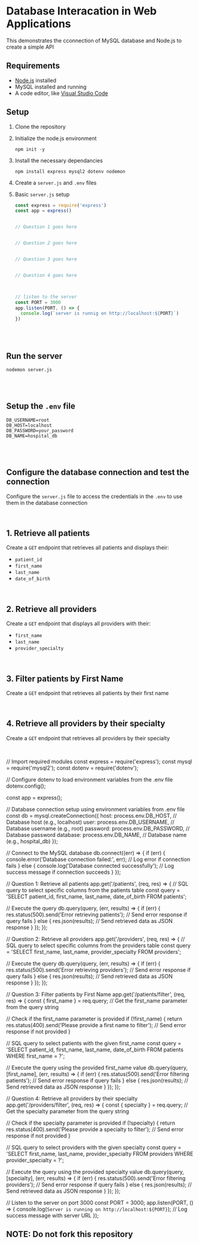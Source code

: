 # Database Interacation in Web Applications

This demonstrates the cconnection of MySQL database and Node.js to create a simple API

## Requirements
- [Node.js](https://nodejs.org/) installed
-  MySQL installed and running
-  A code editor, like [Visual Studio Code](https://code.visualstudio.com/download)

## Setup
1. Clone the repository
2. Initialize the node.js environment
   ```
   npm init -y
   ```
3. Install the necessary dependancies
   ```
   npm install express mysql2 dotenv nodemon
   ```
4. Create a ``` server.js ``` and ```.env``` files
5. Basic ```server.js``` setup
   <br>
   
   ```js
   const express = require('express')
   const app = express()

   
   // Question 1 goes here


   // Question 2 goes here


   // Question 3 goes here


   // Question 4 goes here

   

   // listen to the server
   const PORT = 3000
   app.listen(PORT, () => {
     console.log(`server is runnig on http://localhost:${PORT}`)
   })
   ```
<br><br>

## Run the server
   ```
   nodemon server.js
   ```
<br><br>

## Setup the ```.env``` file
```.env
DB_USERNAME=root
DB_HOST=localhost
DB_PASSWORD=your_password
DB_NAME=hospital_db
```

<br><br>

## Configure the database connection and test the connection
Configure the ```server.js``` file to access the credentials in the ```.env``` to use them in the database connection

<br>

## 1. Retrieve all patients
Create a ```GET``` endpoint that retrieves all patients and displays their:
- ```patient_id```
- ```first_name```
- ```last_name```
- ```date_of_birth```

<br>

## 2. Retrieve all providers
Create a ```GET``` endpoint that displays all providers with their:
- ```first_name```
- ```last_name```
- ```provider_specialty```

<br>

## 3. Filter patients by First Name
Create a ```GET``` endpoint that retrieves all patients by their first name

<br>

## 4. Retrieve all providers by their specialty
Create a ```GET``` endpoint that retrieves all providers by their specialty

<br>


// Import required modules
const express = require('express');
const mysql = require('mysql2');
const dotenv = require('dotenv');

// Configure dotenv to load environment variables from the .env file
dotenv.config();

const app = express();

// Database connection setup using environment variables from .env file
const db = mysql.createConnection({
  host: process.env.DB_HOST,         // Database host (e.g., localhost)
  user: process.env.DB_USERNAME,     // Database username (e.g., root)
  password: process.env.DB_PASSWORD, // Database password
  database: process.env.DB_NAME,     // Database name (e.g., hospital_db)
});

// Connect to the MySQL database
db.connect((err) => {
  if (err) {
    console.error('Database connection failed:', err); // Log error if connection fails
  } else {
    console.log('Database connected successfully');   // Log success message if connection succeeds
  }
});

// Question 1: Retrieve all patients
app.get('/patients', (req, res) => {
  // SQL query to select specific columns from the patients table
  const query = 'SELECT patient_id, first_name, last_name, date_of_birth FROM patients';
  
  // Execute the query
  db.query(query, (err, results) => {
    if (err) {
      res.status(500).send('Error retrieving patients'); // Send error response if query fails
    } else {
      res.json(results); // Send retrieved data as JSON response
    }
  });
});

// Question 2: Retrieve all providers
app.get('/providers', (req, res) => {
  // SQL query to select specific columns from the providers table
  const query = 'SELECT first_name, last_name, provider_specialty FROM providers';
  
  // Execute the query
  db.query(query, (err, results) => {
    if (err) {
      res.status(500).send('Error retrieving providers'); // Send error response if query fails
    } else {
      res.json(results); // Send retrieved data as JSON response
    }
  });
});

// Question 3: Filter patients by First Name
app.get('/patients/filter', (req, res) => {
  const { first_name } = req.query; // Get the first_name parameter from the query string
  
  // Check if the first_name parameter is provided
  if (!first_name) {
    return res.status(400).send('Please provide a first name to filter'); // Send error response if not provided
  }

  // SQL query to select patients with the given first_name
  const query = 'SELECT patient_id, first_name, last_name, date_of_birth FROM patients WHERE first_name = ?';
  
  // Execute the query using the provided first_name value
  db.query(query, [first_name], (err, results) => {
    if (err) {
      res.status(500).send('Error filtering patients'); // Send error response if query fails
    } else {
      res.json(results); // Send retrieved data as JSON response
    }
  });
});

// Question 4: Retrieve all providers by their specialty
app.get('/providers/filter', (req, res) => {
  const { specialty } = req.query; // Get the specialty parameter from the query string

  // Check if the specialty parameter is provided
  if (!specialty) {
    return res.status(400).send('Please provide a specialty to filter'); // Send error response if not provided
  }

  // SQL query to select providers with the given specialty
  const query = 'SELECT first_name, last_name, provider_specialty FROM providers WHERE provider_specialty = ?';
  
  // Execute the query using the provided specialty value
  db.query(query, [specialty], (err, results) => {
    if (err) {
      res.status(500).send('Error filtering providers'); // Send error response if query fails
    } else {
      res.json(results); // Send retrieved data as JSON response
    }
  });
});

// Listen to the server on port 3000
const PORT = 3000;
app.listen(PORT, () => {
  console.log(`Server is running on http://localhost:${PORT}`); // Log success message with server URL
});


## NOTE: Do not fork this repository
